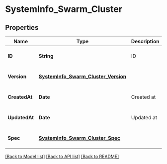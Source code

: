 # SystemInfo_Swarm_Cluster
## Properties

| Name | Type | Description | Notes |
|------------ | ------------- | ------------- | -------------|
| **ID** | **String** | ID | [optional] [default to null] |
| **Version** | [**SystemInfo_Swarm_Cluster_Version**](SystemInfo_Swarm_Cluster_Version.md) |  | [optional] [default to null] |
| **CreatedAt** | **Date** | Created at | [optional] [default to null] |
| **UpdatedAt** | **Date** | Updated at | [optional] [default to null] |
| **Spec** | [**SystemInfo_Swarm_Cluster_Spec**](SystemInfo_Swarm_Cluster_Spec.md) |  | [optional] [default to null] |

[[Back to Model list]](../README.md#documentation-for-models) [[Back to API list]](../README.md#documentation-for-api-endpoints) [[Back to README]](../README.md)

